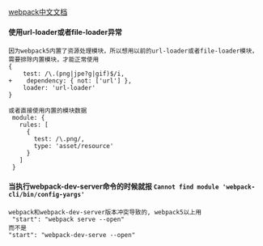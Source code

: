 [webpack中文文档](https://webpack.docschina.org/guides/asset-modules/)

#### 使用url-loader或者file-loader异常
```text
因为webpack5内置了资源处理模块，所以想用以前的url-loader或者file-loader模块，需要排除内置模块，才能正常使用
{
    test: /\.(png|jpe?g|gif)$/i,
+    dependency: { not: ['url'] },
    loader: 'url-loader'
}

或者直接使用内置的模块数据
 module: {
   rules: [
     {
       test: /\.png/,
       type: 'asset/resource'
     }
   ]
 }
```


#### 当执行webpack-dev-server命令的时候就报 `Cannot find module 'webpack-cli/bin/config-yargs'`
```text
webpack和webpack-dev-server版本冲突导致的, webpack5以上用
 "start": "webpack serve --open"
而不是
"start": "webpack-dev-serve --open"
```







